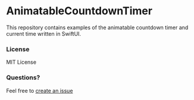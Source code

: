 # AnimatableCountdownTimer
This repository contains examples of the animatable countdown timer and current time written in SwiftUI.

### License
MIT License

### Questions?
Feel free to [create an issue](https://github.com/dantish/AnimatableCountdownTimer/issues)
